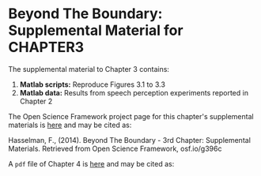 Beyond The Boundary: Supplemental Material for CHAPTER3
==================================

The supplemental material to Chapter 3 contains:

1. **Matlab scripts:** Reproduce Figures 3.1 to 3.3
2. **Matlab data:** Results from speech perception experiments reported in Chapter 2


The Open Science Framework project page for this chapter's supplemental materials is [here](http://osf.io/g396c) and may be cited as:

Hasselman, F., (2014). Beyond The Boundary - 3rd Chapter: Supplemental Materials. Retrieved from Open Science Framework, osf.io/g396c

A `pdf` file of Chapter 4 is [here](http://figshare.com/authors/Fred%20Hasselman/520930) and may be cited as:


